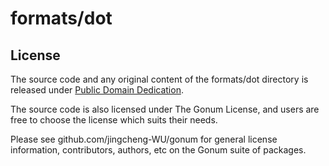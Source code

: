 # formats/dot

## License

The source code and any original content of the formats/dot directory is released under [Public Domain Dedication](https://creativecommons.org/publicdomain/zero/1.0/).

The source code is also licensed under The Gonum License, and users are free to choose the license which suits their needs.

Please see github.com/jingcheng-WU/gonum for general license information, contributors, authors, etc on the Gonum suite of packages.
